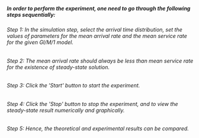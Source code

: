 ##### In order to perform the experiment, one need to go through the following steps sequentially:
###### Step 1:  In the simulation step, select the arrival time distribution, set the values of parameters for the mean arrival rate and the mean service rate for the given GI/M/1 model.
###### Step 2:  The mean arrival rate should always be less than mean service rate for the existence of steady-state solution.
###### Step 3:  Click the 'Start' button to start the experiment.
###### Step 4:  Click the 'Stop' button to stop the experiment, and to view the steady-state result numerically and graphically.
###### Step 5:  Hence, the theoretical and experimental results can be compared.
